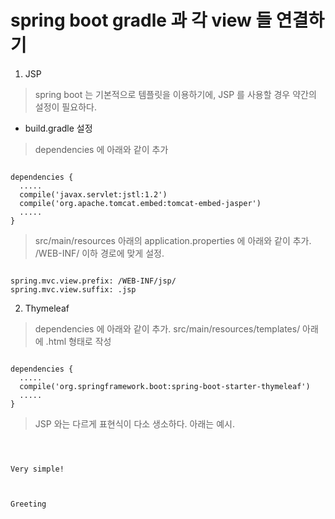 # spring boot gradle 과 각 view 들 연결하기

1. JSP
  > spring boot 는 기본적으로 템플릿을 이용하기에, JSP 를 사용할 경우 약간의 설정이 필요하다.
  - build.gradle 설정
  > dependencies 에 아래와 같이 추가
  
<pre><code>
dependencies {
  .....
  compile('javax.servlet:jstl:1.2')
  compile('org.apache.tomcat.embed:tomcat-embed-jasper')
  .....
}
</code></pre>
  > src/main/resources 아래의 application.properties 에 아래와 같이 추가. /WEB-INF/ 이하 경로에 맞게 설정.
<pre><code>
spring.mvc.view.prefix: /WEB-INF/jsp/
spring.mvc.view.suffix: .jsp
</code></pre>
2. Thymeleaf
> dependencies 에 아래와 같이 추가. src/main/resources/templates/  아래에 .html 형태로 작성
<pre><code>
dependencies {
  .....
  compile('org.springframework.boot:spring-boot-starter-thymeleaf')
  .....
}
</code></pre>

  > JSP 와는 다르게 표현식이 다소 생소하다. 아래는 예시.
<pre><code>
<div>
		<div>Very simple!</div>
		<!-- SpEl: Spring Expression Language 사용 -->
		<div th:text="${greeting}">Greeting</div>
	</div>
</code></pre>
